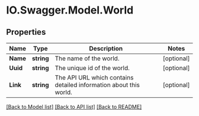 # IO.Swagger.Model.World
## Properties

Name | Type | Description | Notes
------------ | ------------- | ------------- | -------------
**Name** | **string** | The name of the world. | [optional] 
**Uuid** | **string** | The unique id of the world. | [optional] 
**Link** | **string** | The API URL which contains detailed information about this world. | [optional] 

[[Back to Model list]](../README.md#documentation-for-models) [[Back to API list]](../README.md#documentation-for-api-endpoints) [[Back to README]](../README.md)

